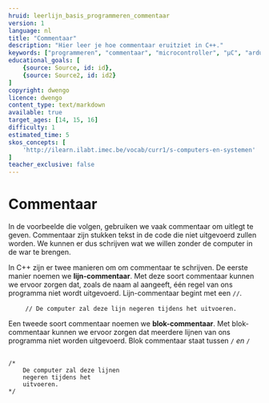 ```yaml
---
hruid: leerlijn_basis_programmeren_commentaar
version: 1
language: nl
title: "Commentaar"
description: "Hier leer je hoe commentaar eruitziet in C++."
keywords: ["programmeren", "commentaar", "microcontroller", "µC", "arduino", "dwenguino"]
educational_goals: [
    {source: Source, id: id}, 
    {source: Source2, id: id2}
]
copyright: dwengo
licence: dwengo
content_type: text/markdown
available: true
target_ages: [14, 15, 16]
difficulty: 1
estimated_time: 5
skos_concepts: [
    'http://ilearn.ilabt.imec.be/vocab/curr1/s-computers-en-systemen'
]
teacher_exclusive: false
---
```


# Commentaar

In de voorbeelde die volgen, gebruiken we vaak commentaar om uitlegt te geven. Commentaar zijn stukken tekst in de code die niet uitgevoerd zullen worden. We kunnen er dus schrijven wat we willen zonder de computer in de war te brengen.

In C++ zijn er twee manieren om om commentaar te schrijven. De eerste manier noemen we **lijn-commentaar**. Met deze soort commentaar kunnen we ervoor zorgen dat, zoals de naam al aangeeft, één regel van ons programma niet wordt uitgevoerd. Lijn-commentaar begint met een <code class="language-cpp">//</code>.

<pre>
    <code class="language-cpp">// De computer zal deze lijn negeren tijdens het uitvoeren.</code>
</pre>

Een tweede soort commentaar noemen we **blok-commentaar**. Met blok-commentaar kunnen we ervoor zorgen dat meerdere lijnen van ons programma niet worden uitgevoerd. Blok commentaar staat tussen <code class="language-cpp">/*</code> en <code class="language-cpp">*/</code>

<pre>
    <code class="language-cpp">
/* 
    De computer zal deze lijnen
    negeren tijdens het 
    uitvoeren.
*/
    </code>
</pre>


